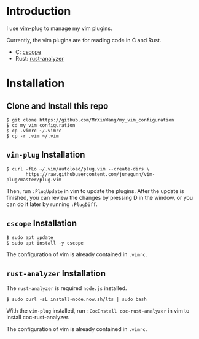 # Introduction

I use [vim-plug](https://github.com/junegunn/vim-plug) to manage my vim plugins.

Currently, the vim plugins are for reading code in C and Rust.

- C: [cscope](http://cscope.sourceforge.net/cscope_vim_tutorial.html)
- Rust: [rust-analyzer](https://rust-analyzer.github.io/manual.html#vimneovim)

# Installation

## Clone and Install this repo

```
$ git clone https://github.com/MrXinWang/my_vim_configuration
$ cd my_vim_configuration
$ cp .vimrc ~/.vimrc  
$ cp -r .vim ~/.vim  
```

## `vim-plug` Installation

```
$ curl -fLo ~/.vim/autoload/plug.vim --create-dirs \
       https://raw.githubusercontent.com/junegunn/vim-plug/master/plug.vim
```

Then, run `:PlugUpdate` in vim to update the plugins. After the update is
finished, you can review the changes by pressing D in the window, or you
can do it later by running `:PlugDiff`.

## `cscope` Installation

```
$ sudo apt update 
$ sudo apt install -y cscope
```

The configuration of vim is already contained in `.vimrc`.

## `rust-analyzer` Installation

The `rust-analyzer` is required `node.js` installed.

```
$ sudo curl -sL install-node.now.sh/lts | sudo bash
```

With the `vim-plug` installed, run `:CocInstall coc-rust-analyzer` in vim
to install coc-rust-analyzer.

The configuration of vim is already contained in `.vimrc`.
